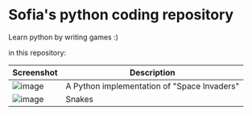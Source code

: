 # Sofia's python coding repository

Learn python by writing games :)


in this repository:

| Screenshot | Description |
|------|------|
| ![image](https://user-images.githubusercontent.com/1358190/41533125-9659bdae-72f1-11e8-8a8a-05a5ed71e499.png) | A Python implementation of "Space Invaders" |
|![image](https://user-images.githubusercontent.com/1358190/41593475-19f378f0-73b8-11e8-81d7-0971872dbe28.png) | Snakes |


